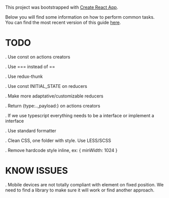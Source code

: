This project was bootstrapped with [Create React App](https://github.com/facebookincubator/create-react-app).

Below you will find some information on how to perform common tasks.<br>
You can find the most recent version of this guide [here](https://github.com/facebookincubator/create-react-app/blob/master/packages/react-scripts/template/README.md).

# TODO

. Use const on actions creators

. Use === instead of ==

. Use redux-thunk

. Use const INITIAL_STATE on reducers

. Make more adaptative/customizable reducers

. Return {type:..,payload:} on actions creators

. If we use typescript everything needs to be a interface or implement a interface

. Use standard formatter

. Clean CSS, one folder with style. Use LESS/SCSS

. Remove hardcode style inline, ex: { minWidth: 1024 }

# KNOW ISSUES

. Mobile devices are not totally compliant with element on fixed position. We need to find a library to make sure it will work or find another approach.
